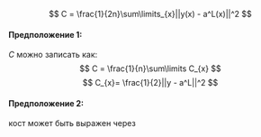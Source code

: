 $$
C = \frac{1}{2n}\sum\limits_{x}||y(x) - a^L(x)||^2
$$
#### Предположение 1:
$C$ можно записать как:
$$
C = \frac{1}{n}\sum\limits C_{x}
$$
$$
C_{x}= \frac{1}{2}||y - a^L||^2
$$
#### Предположение 2:
кост может быть выражен через 
